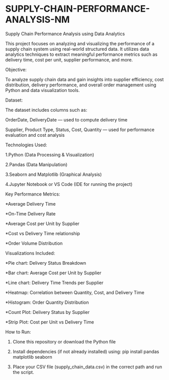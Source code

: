 # SUPPLY-CHAIN-PERFORMANCE-ANALYSIS-NM
Supply Chain Performance Analysis using Data Analytics

This project focuses on analyzing and visualizing the performance of a supply chain system using real-world structured data. It utilizes data analytics techniques to extract meaningful performance metrics such as delivery time, cost per unit, supplier performance, and more.

Objective:

To analyze supply chain data and gain insights into supplier efficiency, cost distribution, delivery performance, and overall order management using Python and data visualization tools.

Dataset:

The dataset includes columns such as:

OrderDate, DeliveryDate — used to compute delivery time

Supplier, Product Type, Status, Cost, Quantity — used for performance evaluation and cost analysis


Technologies Used:

1.Python (Data Processing & Visualization)

2.Pandas (Data Manipulation)

3.Seaborn and Matplotlib (Graphical Analysis)

4.Jupyter Notebook or VS Code (IDE for running the project)


Key Performance Metrics:

*Average Delivery Time

*On-Time Delivery Rate

*Average Cost per Unit by Supplier

*Cost vs Delivery Time relationship

*Order Volume Distribution


Visualizations Included:

*Pie chart: Delivery Status Breakdown

*Bar chart: Average Cost per Unit by Supplier

*Line chart: Delivery Time Trends per Supplier

*Heatmap: Correlation between Quantity, Cost, and Delivery Time

*Histogram: Order Quantity Distribution

*Count Plot: Delivery Status by Supplier

*Strip Plot: Cost per Unit vs Delivery Time



How to Run:

1. Clone this repository or download the Python file


2. Install dependencies (if not already installed) using: pip install pandas matplotlib seaborn


3. Place your CSV file (supply_chain_data.csv) in the correct path and run the script.

